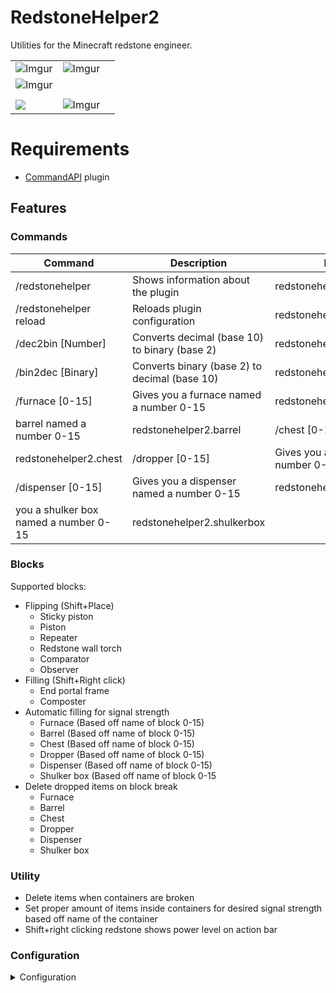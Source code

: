 # RedstoneHelper2

Utilities for the Minecraft redstone engineer.

| | | |  
|--|--|--|  
|![Imgur](https://i.imgur.com/hrJLeIv.gif) | ![Imgur](https://imgur.com/aNMXJlD.gif)
| ![Imgur](https://i.imgur.com/v9bR6Yy.gif)|  
|||  
![](https://i.imgur.com/pUQEjON.png)|![Imgur](https://i.imgur.com/CQ7jdIo.png)

# Requirements

* [CommandAPI](https://www.spigotmc.org/resources/api-commandapi-1-16-5-1-18.62353/) plugin

## Features

### Commands

| Command | Description | Permission |  
|--|--|--|  
| /redstonehelper | Shows information about the plugin | redstonehelper2.redstonehelper |  
| /redstonehelper reload| Reloads plugin configuration | redstonehelper2.reload |  
| /dec2bin [Number] | Converts decimal (base 10) to binary (base 2)| redstonehelper2.dec2bin|  
| /bin2dec [Binary] | Converts binary (base 2) to decimal (base 10) | redstonehelper2.bin2dec|  
| /furnace [0-15] | Gives you a furnace named a number 0-15 | redstonehelper2.furnace| | /barrel [0-15] | Gives you a
barrel named a number 0-15 | redstonehelper2.barrel | /chest [0-15] | Gives you a chest named a number 0-15 |
redstonehelper2.chest | /dropper [0-15] | Gives you a dropper named a number 0-15 | redstonehelper2.dropper |
/dispenser [0-15] | Gives you a dispenser named a number 0-15 | redstonehelper2.dispenser | /shulkerbox [0-15] | Gives
you a shulker box named a number 0-15 | redstonehelper2.shulkerbox

### Blocks

Supported blocks:

* Flipping (Shift+Place)
    * Sticky piston
    * Piston
    * Repeater
    * Redstone wall torch
    * Comparator
    * Observer
* Filling (Shift+Right click)
    * End portal frame
    * Composter
* Automatic filling for signal strength
    * Furnace (Based off name of block 0-15)
    * Barrel (Based off name of block 0-15)
    * Chest (Based off name of block 0-15)
    * Dropper (Based off name of block 0-15)
    * Dispenser (Based off name of block 0-15)
    * Shulker box (Based off name of block 0-15
* Delete dropped items on block break
    * Furnace
    * Barrel
    * Chest
    * Dropper
    * Dispenser
    * Shulker box

### Utility

* Delete items when containers are broken
* Set proper amount of items inside containers for desired signal strength based off name of the container
* Shift+right clicking redstone shows power level on action bar

### Configuration

<details>
<summary>Configuration</summary>
<br>
<pre><code>
#RedstoneHelper2 V1.0.0
commands:
  redstonehelper:
    permission: redstonehelper2.redstonehelper2
    reload:
      permission: redstonehelper2.reload
  bin2dec:
    enabled: true
    permission: redstonehelper2.bin2dec
  dec2bin:
    enabled: true
    permission: redstonehelper2.dec2bin
  barrel:
    enabled: true
    permission: redstonehelper2.barrel
  furnace:
    enabled: true
    permission: redstonehelper2.furnace
  chest:
    enabled: true
    permission: redstonehelper2.chest
  dropper:
    enabled: true
    permission: redstonehelper2.dropper
  dispenser:
    enabled: true
    permission: redstonehelper2.dispenser
  shulkerbox:
    enabled: true
    permission: redstonehelper2.shulkerbox
blocks:
  flipping: #Flipping the directional face of blocks
    COMPARATOR:
      enabled: true
    REPEATER:
      enabled: true
    REDSTONE_WALL_TORCH:
      enabled: true
    OBSERVER:
      enabled: true
    PISTON:
      enabled: true
    STICKY_PISTON:
      enabled: true
  naming: #filling named container blocks with amount of items for desired signal strength
    BARREL:
      enabled: true
    FURNACE:
      enabled: true
    CHEST:
      enabled: true
    DISPENSER:
      enabled: true
    DROPPER:
      enabled: true
    SHULKER_BOX:
      enabled: true
utility:
  #shift+right clicking redstone to display redstone power level on action bar
  redstone_action_bar: true
  # Delete items dropped from containers when broken
  delete_items:
    enabled: true
    barrel: true
    furnace: true
    chest: true
    dispenser: true
    dropper: true
    shulker_box: true
messages:
  composter: "&cComposter level:&a "
  end_portal_frame: "&cEye:&a "
  dec2bin: "&cBinary:&a "
  bin2dec: "&cDecimal:&a "
  redstone_level: "&cPower:&a  "
  bin2dec_error: "&cPlease check your input"
  reload: "&cConfiguration reloaded"
  not_within_range: "&cMust be within 0-15"</code></pre>
</details>


